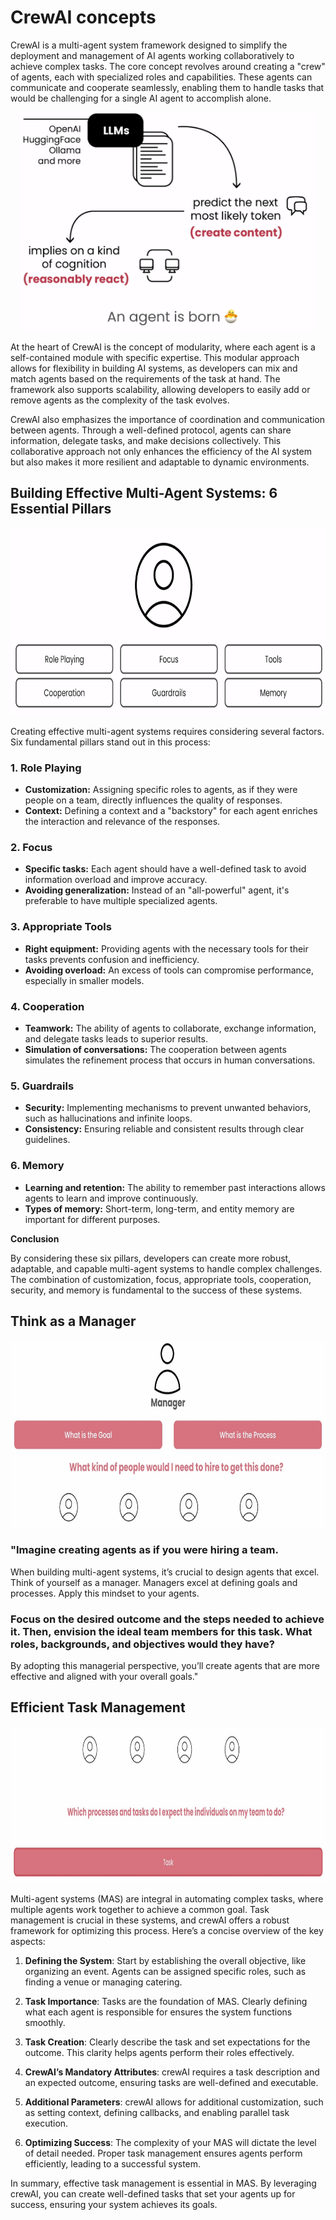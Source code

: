 # CrewAI concepts

CrewAI is a multi-agent system framework designed to simplify the deployment and management of AI agents working collaboratively to achieve complex tasks. The core concept revolves around creating a "crew" of agents, each with specialized roles and capabilities. These agents can communicate and cooperate seamlessly, enabling them to handle tasks that would be challenging for a single AI agent to accomplish alone.

<p align="center">
<img src="images/concept.png" height="350"> 
</p>

At the heart of CrewAI is the concept of modularity, where each agent is a self-contained module with specific expertise. This modular approach allows for flexibility in building AI systems, as developers can mix and match agents based on the requirements of the task at hand. The framework also supports scalability, allowing developers to easily add or remove agents as the complexity of the task evolves.

CrewAI also emphasizes the importance of coordination and communication between agents. Through a well-defined protocol, agents can share information, delegate tasks, and make decisions collectively. This collaborative approach not only enhances the efficiency of the AI system but also makes it more resilient and adaptable to dynamic environments.


## Building Effective Multi-Agent Systems: 6 Essential Pillars

<p align="center">
<img src="images/agents.png" height="300"> 
</p>

Creating effective multi-agent systems requires considering several factors. Six fundamental pillars stand out in this process:

### 1. Role Playing
* **Customization:** Assigning specific roles to agents, as if they were people on a team, directly influences the quality of responses.
* **Context:** Defining a context and a "backstory" for each agent enriches the interaction and relevance of the responses.

### 2. Focus
* **Specific tasks:** Each agent should have a well-defined task to avoid information overload and improve accuracy.
* **Avoiding generalization:** Instead of an "all-powerful" agent, it's preferable to have multiple specialized agents.

### 3. Appropriate Tools
* **Right equipment:** Providing agents with the necessary tools for their tasks prevents confusion and inefficiency.
* **Avoiding overload:** An excess of tools can compromise performance, especially in smaller models.

### 4. Cooperation
* **Teamwork:** The ability of agents to collaborate, exchange information, and delegate tasks leads to superior results.
* **Simulation of conversations:** The cooperation between agents simulates the refinement process that occurs in human conversations.

### 5. Guardrails
* **Security:** Implementing mechanisms to prevent unwanted behaviors, such as hallucinations and infinite loops.
* **Consistency:** Ensuring reliable and consistent results through clear guidelines.

### 6. Memory
* **Learning and retention:** The ability to remember past interactions allows agents to learn and improve continuously.
* **Types of memory:** Short-term, long-term, and entity memory are important for different purposes.

**Conclusion**

By considering these six pillars, developers can create more robust, adaptable, and capable multi-agent systems to handle complex challenges. The combination of customization, focus, appropriate tools, cooperation, security, and memory is fundamental to the success of these systems.


## Think as a Manager

<p align="center">
<img src="images/manager.jpg" height="300"> 
</p>

### **"Imagine creating agents as if you were hiring a team.** 

When building multi-agent systems, it’s crucial to design agents that excel. Think of yourself as a manager. Managers excel at defining goals and processes. Apply this mindset to your agents. 

### **Focus on the desired outcome and the steps needed to achieve it.** Then, envision the ideal team members for this task. What roles, backgrounds, and objectives would they have? 

By adopting this managerial perspective, you’ll create agents that are more effective and aligned with your overall goals." 


## Efficient Task Management

<p align="center">
<img src="images/tasks.jpg" height="250"> 
</p>


Multi-agent systems (MAS) are integral in automating complex tasks, where multiple agents work together to achieve a common goal. Task management is crucial in these systems, and crewAI offers a robust framework for optimizing this process. Here’s a concise overview of the key aspects:

1. **Defining the System**: Start by establishing the overall objective, like organizing an event. Agents can be assigned specific roles, such as finding a venue or managing catering.

2. **Task Importance**: Tasks are the foundation of MAS. Clearly defining what each agent is responsible for ensures the system functions smoothly.

3. **Task Creation**: Clearly describe the task and set expectations for the outcome. This clarity helps agents perform their roles effectively.

4. **CrewAI’s Mandatory Attributes**: crewAI requires a task description and an expected outcome, ensuring tasks are well-defined and executable.

5. **Additional Parameters**: crewAI allows for additional customization, such as setting context, defining callbacks, and enabling parallel task execution.

6. **Optimizing Success**: The complexity of your MAS will dictate the level of detail needed. Proper task management ensures agents perform efficiently, leading to a successful system.

In summary, effective task management is essential in MAS. By leveraging crewAI, you can create well-defined tasks that set your agents up for success, ensuring your system achieves its goals.